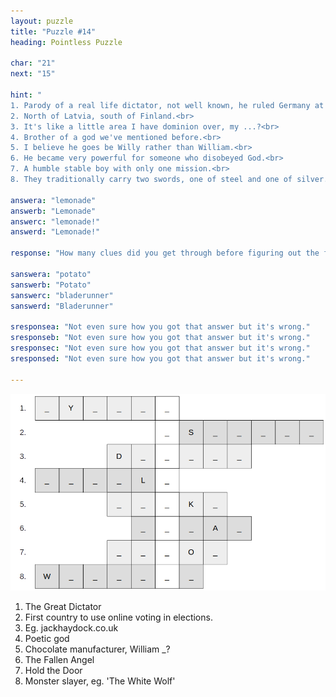 ```yaml
---
layout: puzzle
title: "Puzzle #14"
heading: Pointless Puzzle

char: "21"
next: "15"

hint: "
1. Parody of a real life dictator, not well known, he ruled Germany at some point or something.<br>
2. North of Latvia, south of Finland.<br>
3. It's like a little area I have dominion over, my ...?<br>
4. Brother of a god we've mentioned before.<br>
5. I believe he goes be Willy rather than William.<br>
6. He became very powerful for someone who disobeyed God.<br>
7. A humble stable boy with only one mission.<br>
8. They traditionally carry two swords, one of steel and one of silver."

answera: "lemonade"
answerb: "Lemonade"
answerc: "lemonade!"
answerd: "Lemonade!"

response: "How many clues did you get through before figuring out the final answer?"

sanswera: "potato"
sanswerb: "Potato"
sanswerc: "bladerunner"
sanswerd: "Bladerunner"

sresponsea: "Not even sure how you got that answer but it's wrong."
sresponseb: "Not even sure how you got that answer but it's wrong."
sresponsec: "Not even sure how you got that answer but it's wrong."
sresponsed: "Not even sure how you got that answer but it's wrong."

---
```


<img src="/puzzle/img/word.png">

1. The Great Dictator
2. First country to use online voting in elections.
3. Eg. jackhaydock.co.uk
4. Poetic god
5. Chocolate manufacturer, William _?
6. The Fallen Angel
7. Hold the Door
8. Monster slayer, eg. 'The White Wolf'
